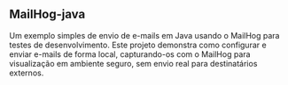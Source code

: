 ## MailHog-java
Um exemplo simples de envio de e-mails em Java usando o MailHog para testes de desenvolvimento.
Este projeto demonstra como configurar e enviar e-mails de forma local, capturando-os com o MailHog para visualização em ambiente seguro, sem envio real para destinatários externos.
